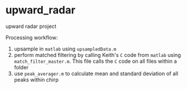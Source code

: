 # upward_radar
upward radar project


Processing workflow:

1. upsample in `matlab` using `upsampledData.m`
2. perform matched filtering by calling Keith's `C` code from `matlab` using `match_filter_master.m`. This file calls the `C` code on all files within a folder
3. use `peak_averager.m` to calculate mean and standard deviation of all peaks within chirp
